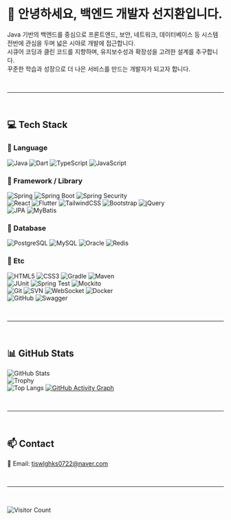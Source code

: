 # 👋 안녕하세요, 백엔드 개발자 선지환입니다.

Java 기반의 백엔드를 중심으로 프론트엔드, 보안, 네트워크, 데이터베이스 등 시스템 전반에 관심을 두며 넓은 시야로 개발에 접근합니다. <br>
시큐어 코딩과 클린 코드를 지향하며, 유지보수성과 확장성을 고려한 설계를 추구합니다.<br>
꾸준한 학습과 성장으로 더 나은 서비스를 만드는 개발자가 되고자 합니다.

<br>

---

<br>

## 💻 Tech Stack

### 🔹 Language
![Java](https://img.shields.io/badge/Java-%23ED8B00.svg?logo=openjdk&logoColor=white)
![Dart](https://img.shields.io/badge/Dart-0175C2.svg?logo=dart&logoColor=white)
![TypeScript](https://img.shields.io/badge/TypeScript-3178C6.svg?logo=typescript&logoColor=white)
![JavaScript](https://img.shields.io/badge/JavaScript-F7DF1E.svg?logo=javascript&logoColor=black)

### 🔹 Framework / Library
![Spring](https://img.shields.io/badge/Spring-6DB33F.svg?logo=spring&logoColor=white)
![Spring Boot](https://img.shields.io/badge/Spring%20Boot-6DB33F.svg?logo=springboot&logoColor=white)
![Spring Security](https://img.shields.io/badge/Spring%20Security-6DB33F.svg?logo=springsecurity&logoColor=white) <br>
![React](https://img.shields.io/badge/React-61DAFB.svg?logo=react&logoColor=black)
![Flutter](https://img.shields.io/badge/Flutter-02569B.svg?logo=flutter&logoColor=white)
![TailwindCSS](https://img.shields.io/badge/Tailwind_CSS-38B2AC.svg?logo=tailwindcss&logoColor=white)
![Bootstrap](https://img.shields.io/badge/Bootstrap-7952B3.svg?logo=bootstrap&logoColor=white)
![jQuery](https://img.shields.io/badge/jQuery-0769AD.svg?logo=jquery&logoColor=white) <br>
![JPA](https://img.shields.io/badge/JPA-59666C.svg?logo=hibernate&logoColor=white)
![MyBatis](https://img.shields.io/badge/MyBatis-4479A1.svg?logo=java&logoColor=white)

### 🔹 Database
![PostgreSQL](https://img.shields.io/badge/PostgreSQL-4169E1.svg?logo=postgresql&logoColor=white)
![MySQL](https://img.shields.io/badge/MySQL-4479A1.svg?logo=mysql&logoColor=white)
![Oracle](https://img.shields.io/badge/Oracle-F80000.svg?logo=oracle&logoColor=white)
![Redis](https://img.shields.io/badge/Redis-DC382D.svg?logo=redis&logoColor=white)

### 🔹 Etc
![HTML5](https://img.shields.io/badge/HTML5-E34F26.svg?logo=html5&logoColor=white)
![CSS3](https://img.shields.io/badge/CSS3-1572B6.svg?logo=css3&logoColor=white)
![Gradle](https://img.shields.io/badge/Gradle-02303A.svg?logo=gradle&logoColor=white)
![Maven](https://img.shields.io/badge/Maven-C71A36.svg?logo=apachemaven&logoColor=white) <br>
![JUnit](https://img.shields.io/badge/JUnit-25A162.svg?logo=junit5&logoColor=white)
![Spring Test](https://img.shields.io/badge/Spring_Test-6DB33F?logo=spring&logoColor=white)
![Mockito](https://img.shields.io/badge/Mockito-8D6CAB?logo=java&logoColor=white) <br>
![Git](https://img.shields.io/badge/Git-F05032?logo=git&logoColor=white)
![SVN](https://img.shields.io/badge/Subversion-809CC9?logo=apache-subversion&logoColor=white)
![WebSocket](https://img.shields.io/badge/WebSocket-010101.svg?logo=websocket&logoColor=white)
![Docker](https://img.shields.io/badge/Docker-2496ED.svg?logo=docker&logoColor=white) <br>
![GitHub](https://img.shields.io/badge/GitHub-181717?logo=github&logoColor=white)
![Swagger](https://img.shields.io/badge/Swagger-85EA2D?logo=swagger&logoColor=white)


<br>

---

<br>

## 📊 GitHub Stats
![GitHub Stats](https://github-readme-stats.vercel.app/api?username=Seon-07&show_icons=true&theme=transparent) <br>
![Trophy](https://github-profile-trophy.vercel.app/?username=Seon-07&theme=onedark&row=1&column=4&no-bg=true&title=Commits,PullRequest,Repositories,Contributions) <br>
![Top Langs](https://github-readme-stats.vercel.app/api/top-langs/?username=Seon-07&layout=compact&theme=transparent)
[![GitHub Activity Graph](https://github-readme-activity-graph.vercel.app/graph?username=Seon-07&theme=tokyo-night)](https://github.com/ashutosh00710/github-readme-activity-graph)

<br>

---

<br>

## 📫 Contact
📧 Email: tjswlghks0722@naver.com <br>

<br>

---

<br>

![Visitor Count](https://komarev.com/ghpvc/?username=Seon-07&color=blue)
